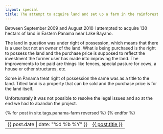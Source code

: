 ```yaml
---
layout: special
title: The attempt to acquire land and set up a farm in the rainforest of Panama
---
```

Between September 2009 and August 2010 I attempted to acquire 130 hectars of land in Eastern Panama near Lake Bayano. 

The land in question was under right of possession, which means that there is a user but not an owner of the land. What is being purchased is the right to possess the land and the purchase price is supposed to reflect the investment the former user has made into improving the land. The improvements to be paid are things like fences, special pasture for cows, a house or other structures, etc. 

Some in Panama treat right of possession the same was as a title to the land. Titled land is a property that can be sold and the purchase price is for the land itself.

Unfortunately it was not possible to resolve the legal issues and so at the end we had to abandon the project.

<table>
{% for post in site.tags.panama-farm reversed %}
<tr>
	<td>{{ post.date | date: "%d %b %Y" }}</td>
	<td><a href="{{ post.url }}">{{ post.title }}</a></td>
</tr>
{% endfor %}
</table>
